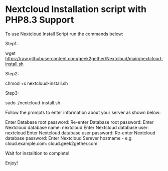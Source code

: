 # Nextcloud Installation script with PHP8.3 Support

To use Nextcloud Install Script run the commands below:

Step1: 

wget https://raw.githubusercontent.com/geek2gether/Nextcloud/main/nextcloud-install.sh

Step2:

chmod +x nextcloud-install.sh

Step3:

sudo ./nextcloud-install.sh


Follow the prompts to enter information about your server as shown below:

Enter Database root password: <mypassword>
Re-enter Database root password: <mypassword>
Enter Nextcloud database name: nextcloud
Enter Nextcloud database user: nextcloud
Enter Nextcloud database user password: <mypassword>
Re-enter Nextcloud database password: <mypassword>
Enter Nextcloud Serever hostname - e.g cloud.example.com: cloud.geek2gether.com


Wait for installtion to complete!

Enjoy!
